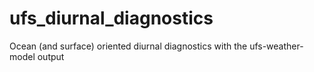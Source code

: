 # ufs_diurnal_diagnostics
Ocean (and surface) oriented diurnal diagnostics with the ufs-weather-model output
